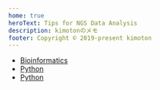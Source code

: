 ```yaml
---
home: true
heroText: Tips for NGS Data Analysis
description: kimotonのメモ
footer: Copyright © 2019-present kimoton
---
```


- [Bioinformatics](./biology)
- [Python](./python)
- [Python](./r)